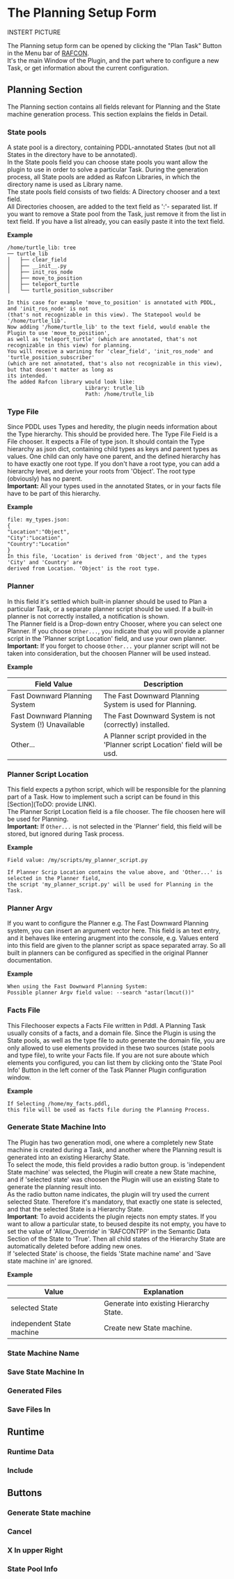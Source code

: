 
# The Planning Setup Form

INSTERT PICTURE

The Planning setup form can be opened by clicking the "Plan Task" Button in the Menu bar of [RAFCON](https://dlr-rm.github.io/RAFCON/).  
It's the main Window of the Plugin, and the part where to configure a new Task, or get information about the current configuration.

## Planning Section

The Planning section contains all fields relevant for Planning and the State machine generation process. This section explains the fields in Detail.

### State pools

A state pool is a directory, containing PDDL-annotated States (but not all States in the directory have to be annotated).  
In the State pools field you can choose state pools you want allow the plugin to use in order to solve a particular Task.
During the generation process, all State pools are added as Rafcon Libraries, in which the directory name is used as Library name.    
The state pools field consists of two fields: A Directory chooser and a text field.  
All Directories choosen, are added to the text field as ':'- separated list. If you want to remove a State pool from the Task, just remove it from the list in text field. If you have a list already, you can easily paste it into the text field.

**Example**
```
/home/turtle_lib: tree
── turtle_lib
│   ├── clear_field
│   ├── __init__.py
│   ├── init_ros_node
│   ├── move_to_position
│   ├── teleport_turtle
│   └── turtle_position_subscriber

In this case for example 'move_to_position' is annotated with PDDL, and 'init_ros_node' is not 
(that's not recognizable in this view). The Statepool would be '/home/turtle_lib'.
Now adding '/home/turtle_lib' to the text field, would enable the Plugin to use 'move_to_position', 
as well as 'teleport_turtle' (which are annotated, that's not recognizable in this view) for planning. 
You will receive a warining for 'clear_field', 'init_ros_node' and 'turtle_position_subscriber'
(which are not annotated, that's also not recognizable in this view), but that dosen't matter as long as 
its intended.
The added Rafcon library would look like: 
                         Library: trutle_lib 
                         Path: /home/trutle_lib 
```

### Type File

Since PDDL uses Types and heredity, the plugin needs information about the Type hierarchy. This should be provided here.
The Type File Field is a File chooser. It expects a File of type json. It should contain the Type hierarchy as json dict, containing child types as keys and parent types as values. One child can only have one parent, and the defined hierarchy has to have exactly one root type. If you don't have a root type, you can add a hierarchy level, and derive your roots from 'Object'.
The root type (obviously) has no parent.  
**Important:** All your types used in the annotated States, or in your facts file have to be part of this hierarchy.

**Example**
```
file: my_types.json:
{
"Location":"Object",
"City":"Location",
"Country":"Location"
}
In this file, 'Location' is derived from 'Object', and the types 'City' and 'Country' are 
derived from Location. 'Object' is the root type.
```
### Planner

In this field it's settled which built-in planner should be used to Plan a particular Task, or a separate planner script should be used. If a built-in planner is not correctly installed, a notification is shown.  
The Planner field is a Drop-down entry Chooser, where you can select one Planner. If you choose `Other...`, you indicate that you will provide a planner script in the 'Planner script Location' field, and use your own planner.  
**Important:** If you forget to choose `Other...` your planner script will not be taken into consideration, but the choosen Planner will be used instead.

**Example**

Field Value | Description
---|-----
Fast Downward Planning System | The Fast Downward Planning System is used for Planning.
Fast Downward Planning System (!) Unavailable | The Fast Downward System is not (correctly) installed.
Other... | A Planner script provided in the 'Planner script Location' field will be usd.

### Planner Script Location

This field expects a python script, which will be responsible for the planning part of a Task. How to implement such a script can be found in this [Section](ToDO: provide LINK).  
The Planner Script Location field is a file chooser. The file choosen here will be used for Planning.  
**Important:** If `Other...` is not selected in the 'Planner' field, this field will be stored, but ignored during Task process.

**Example**

```
Field value: /my/scripts/my_planner_script.py

If Planner Scrip Location contains the value above, and 'Other...' is selected in the Planner field, 
the script 'my_planner_script.py' will be used for Planning in the Task.

```

### Planner Argv

If you want to configure the Planner e.g. The Fast Downward Planning system, you can insert an argument vector here. 
This field is an text entry, and it behaves like entering arugment into the console, e.g. Values enterd into this field are given to the planner script as space separated array. So all built in planners can be configured as specified in the original Planner documentation.

**Example**

```
When using the Fast Downward Planning System:
Possible planner Argv field value: --search "astar(lmcut())"
```

### Facts File

This Filechooser expects a Facts File written in Pddl. A Planning Task usually consits of a facts, and a domain file. Since the Plugin is using the State pools, as well as the type file to auto generate the domain file, you are only allowed to use elements provided in these two sources (state pools and type file), to write your Facts file. If you are not sure aboute which elements you configured, you can list them by clicking onto the 'State Pool Info' Button in the left corner of the Task Planner Plugin configuration window. 

**Example**

```
If Selecting /home/my_facts.pddl,
this file will be used as facts file during the Planning Process.
```

### Generate State Machine Into

The Plugin has two generation modi, one where a completely new State machine is created during a Task, and another where the Planning result is generated into an existing Hierarchy State.  
To select the mode, this field provides a radio button group. is 'independent State machine' was selected, the Plugin will create a new State machine, and if 'selected state' was choosen the Plugin will use an existing State to generate the planning result into.  
As the radio button name indicates, the plugin will try used the current selected State. Therefore it's mandatory, that exactly one state is selected, and that the selected State is a Hierarchy State.  
**Important**: To avoid accidents the plugin rejects non empty states. If you want to allow a particular state, to beused despite its not empty, you have to set the value of 'Allow_Override' in 'RAFCONTPP' in the Semantic Data Section of the State to 'True'. Then all child states of the Hierarchy State are automatically deleted before adding new ones.  
If 'selected State' is choose, the fields 'State machine name' and 'Save state machine in' are ignored.

**Example**

Value | Explanation
----|----
selected State | Generate into existing Hierarchy State.
independent State machine | Create new State machine.

### State Machine Name
### Save State Machine In
### Generated Files
### Save Files In
## Runtime
### Runtime Data
### Include
## Buttons
### Generate State machine
### Cancel
### X In upper Right
### State Pool Info


